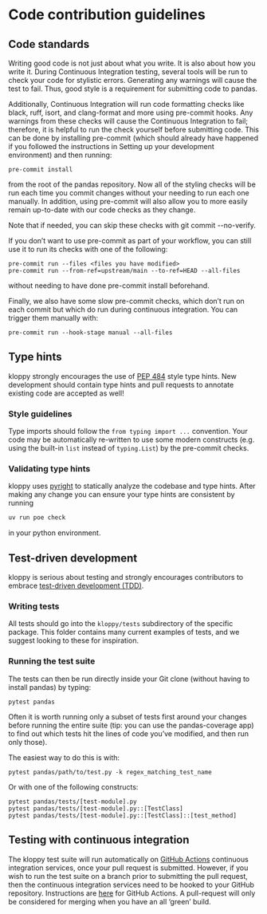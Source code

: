 # Code contribution guidelines

## Code standards

Writing good code is not just about what you write. It is also about how you write it. During Continuous Integration testing, several tools will be run to check your code for stylistic errors. Generating any warnings will cause the test to fail. Thus, good style is a requirement for submitting code to pandas.

Additionally, Continuous Integration will run code formatting checks like black, ruff, isort, and clang-format and more using pre-commit hooks. Any warnings from these checks will cause the Continuous Integration to fail; therefore, it is helpful to run the check yourself before submitting code. This can be done by installing pre-commit (which should already have happened if you followed the instructions in Setting up your development environment) and then running:

```
pre-commit install
```

from the root of the pandas repository. Now all of the styling checks will be run each time you commit changes without your needing to run each one manually. In addition, using pre-commit will also allow you to more easily remain up-to-date with our code checks as they change.

Note that if needed, you can skip these checks with git commit --no-verify.

If you don’t want to use pre-commit as part of your workflow, you can still use it to run its checks with one of the following:

```
pre-commit run --files <files you have modified>
pre-commit run --from-ref=upstream/main --to-ref=HEAD --all-files
```

without needing to have done pre-commit install beforehand.

Finally, we also have some slow pre-commit checks, which don’t run on each commit but which do run during continuous integration. You can trigger them manually with:

```
pre-commit run --hook-stage manual --all-files
```

## Type hints

kloppy strongly encourages the use of [PEP 484](https://peps.python.org/pep-0484/) style type hints. New development should contain type hints and pull requests to annotate existing code are accepted as well!

### Style guidelines

Type imports should follow the `from typing import ...` convention. Your code may be automatically re-written to use some modern constructs (e.g. using the built-in `list` instead of `typing.List`) by the pre-commit checks.

### Validating type hints

kloppy uses [pyright](https://github.com/microsoft/pyright) to statically analyze the codebase and type hints. After making any change you can ensure your type hints are consistent by running

```sh
uv run poe check
```

in your python environment.

## Test-driven development

kloppy is serious about testing and strongly encourages contributors to embrace [test-driven development (TDD)](https://en.wikipedia.org/wiki/Test-driven_development).

### Writing tests

All tests should go into the `kloppy/tests` subdirectory of the specific package. This folder contains many current examples of tests, and we suggest looking to these for inspiration.

### Running the test suite

The tests can then be run directly inside your Git clone (without having to install pandas) by typing:

```
pytest pandas
```

Often it is worth running only a subset of tests first around your changes before running the entire suite (tip: you can use the pandas-coverage app) to find out which tests hit the lines of code you’ve modified, and then run only those).

The easiest way to do this is with:

```
pytest pandas/path/to/test.py -k regex_matching_test_name
```

Or with one of the following constructs:

```
pytest pandas/tests/[test-module].py
pytest pandas/tests/[test-module].py::[TestClass]
pytest pandas/tests/[test-module].py::[TestClass]::[test_method]
```

## Testing with continuous integration

The kloppy test suite will run automatically on [GitHub Actions](https://github.com/features/actions/) continuous integration services, once your pull request is submitted. However, if you wish to run the test suite on a branch prior to submitting the pull request, then the continuous integration services need to be hooked to your GitHub repository. Instructions are [here](https://docs.github.com/en/actions/) for GitHub Actions. A pull-request will only be considered for merging when you have an all ‘green’ build.
